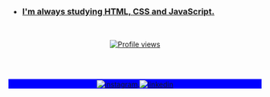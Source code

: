 
<div> 
<h1 align="left" dir="auto">
  <a id="meu-linkedin" class="anchor" arial-hidden="true" href="https://www.linkedin.com/in/edna-maria-farias-moreira-51b35176/">
    <svg class="oction oction-link" 
    viewBox="0 0 16 16"   
    widht="16"
    height="16"
    arial-hidden="true"> 👋 Hi, I’m Edna </svg>
</h1>
    
<h3> 
 <ul>
  <li>I'm always studying <strong>HTML, CSS </strong> and <strong>JavaScript</strong>.</li>
</ul>
</h3>
<br>
                               
<p align="center"> <img src="https://komarev.com/ghpvc/?username=edna&color=orange" alt="Profile views" />  </p>
<br>


##

<p align="center" style="background:blue">
  <a href="https://www.instagram.com/edna.mfm_/" target="_blank">
 <img align="center" src="https://img.shields.io/badge/-edna.mfm_-05122A?style=flat&logo=instagram" alt="instagram"/>
</a>
<a href="https://www.linkedin.com/in/edna-maria-farias-moreira-51b35176/" target="_blank">
  <img align="center" src="https://img.shields.io/badge/-Edna-05122A?style=flat&logo=linkedin" alt="linkedin"/>
</a>
</p>
